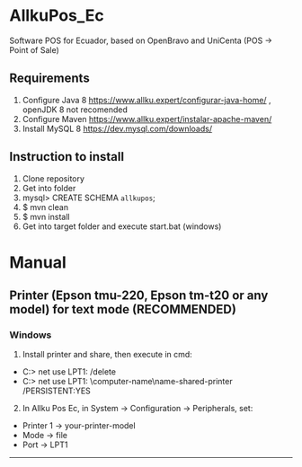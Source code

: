 # AllkuPos_Ec
Software POS for Ecuador, based on OpenBravo and UniCenta (POS -> Point of Sale)

## Requirements
1. Configure Java 8 https://www.allku.expert/configurar-java-home/
 , openJDK 8 not recomended
2. Configure Maven https://www.allku.expert/instalar-apache-maven/
3. Install MySQL 8 https://dev.mysql.com/downloads/

## Instruction to install
1. Clone repository
2. Get into folder
3. mysql> CREATE SCHEMA `allkupos`;
4. $ mvn clean
5. $ mvn install
6. Get into target folder and execute start.bat (windows)

# Manual
## Printer (Epson tmu-220, Epson tm-t20 or any model) for text mode (RECOMMENDED)
### Windows
1. Install printer and share, then execute in cmd:
* C:\> net use LPT1: /delete
* C:\> net use LPT1: \\computer-name\name-shared-printer /PERSISTENT:YES
2. In Allku Pos Ec, in System -> Configuration -> Peripherals, set:
* Printer 1 -> your-printer-model
* Mode -> file
* Port -> LPT1
***

